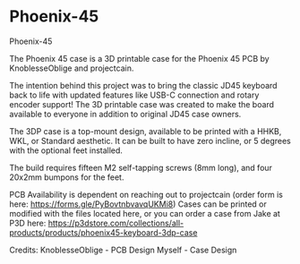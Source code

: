 # Phoenix-45
 Phoenix-45


The Phoenix 45 case is a 3D printable case for the Phoenix 45 PCB by KnoblesseOblige and projectcain. 

The intention behind this project was to bring the classic JD45 keyboard back to life with updated features like USB-C connection and rotary encoder support! The 3D printable case was created to make the board available to everyone in addition to original JD45 case owners. 

The 3DP case is a top-mount design, available to be printed with a HHKB, WKL, or Standard aesthetic. 
It can be built to have zero incline, or 5 degrees with the optional feet installed. 

The build requires fifteen M2 self-tapping screws (8mm long), and four 20x2mm bumpons for the feet.

PCB Availability is dependent on reaching out to projectcain (order form is here: https://forms.gle/PyBovtnbvavqUKMi8)
Cases can be printed or modified with the files located here, or you can order a case from Jake at P3D here: https://p3dstore.com/collections/all-products/products/phoenix45-keyboard-3dp-case

Credits:
KnoblesseOblige - PCB Design
Myself - Case Design
